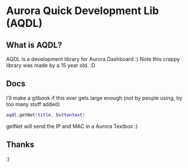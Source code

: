 # Aurora Quick Development Lib  (AQDL)
## What is AQDL?
AQDL is a development library for Aurora Dashboard :) Note this crappy library was made by a 15 year old. :D
## Docs
I'll make a gitbook if this ever gets large enough (not by people using, by too many stuff added)

```lua
aqdl.getNet(title, buttontext)
```
getNet will send the IP and MAC in a Aurora Textbox :)

## Thanks
:)
